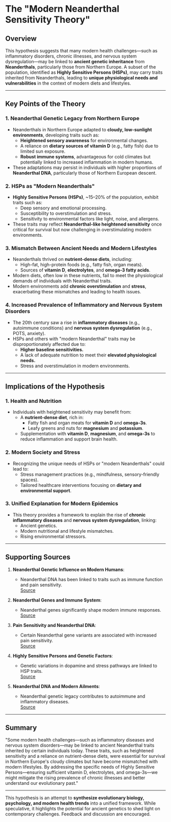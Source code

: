 # The "Modern Neanderthal Sensitivity Theory"

## Overview

This hypothesis suggests that many modern health challenges—such as inflammatory disorders, chronic illnesses, and nervous system dysregulation—may be linked to **ancient genetic inheritance** from **Neanderthals**, particularly those from Northern Europe. A subset of the population, identified as **Highly Sensitive Persons (HSPs)**, may carry traits inherited from Neanderthals, leading to **unique physiological needs and vulnerabilities** in the context of modern diets and lifestyles.

---

## Key Points of the Theory

### 1. Neanderthal Genetic Legacy from Northern Europe
- Neanderthals in Northern Europe adapted to **cloudy, low-sunlight environments**, developing traits such as:
  - **Heightened sensory awareness** for environmental changes.
  - A reliance on **dietary sources of vitamin D** (e.g., fatty fish) due to limited sun exposure.
  - **Robust immune systems**, advantageous for cold climates but potentially linked to increased inflammation in modern humans.
- These adaptations may persist in individuals with higher proportions of **Neanderthal DNA**, particularly those of Northern European descent.

### 2. HSPs as "Modern Neanderthals"
- **Highly Sensitive Persons (HSPs)**, ~15–20% of the population, exhibit traits such as:
  - Deep sensory and emotional processing.
  - Susceptibility to overstimulation and stress.
  - Sensitivity to environmental factors like light, noise, and allergens.
- These traits may reflect **Neanderthal-like heightened sensitivity** once critical for survival but now challenging in overstimulating modern environments.

### 3. Mismatch Between Ancient Needs and Modern Lifestyles
- Neanderthals thrived on **nutrient-dense diets**, including:
  - High-fat, high-protein foods (e.g., fatty fish, organ meats).
  - Sources of **vitamin D**, **electrolytes**, and **omega-3 fatty acids**.
- Modern diets, often low in these nutrients, fail to meet the physiological demands of individuals with Neanderthal traits.
- Modern environments add **chronic overstimulation** and **stress**, exacerbating these mismatches and leading to health issues.

### 4. Increased Prevalence of Inflammatory and Nervous System Disorders
- The 20th century saw a rise in **inflammatory diseases** (e.g., autoimmune conditions) and **nervous system dysregulation** (e.g., POTS, anxiety).
- HSPs and others with "modern Neanderthal" traits may be disproportionately affected due to:
  - **Higher baseline sensitivities.**
  - A lack of adequate nutrition to meet their **elevated physiological needs.**
  - Stress and overstimulation in modern environments.

---

## Implications of the Hypothesis

### 1. Health and Nutrition
- Individuals with heightened sensitivity may benefit from:
  - A **nutrient-dense diet**, rich in:
    - Fatty fish and organ meats for **vitamin D** and **omega-3s**.
    - Leafy greens and nuts for **magnesium** and **potassium**.
  - Supplementation with **vitamin D**, **magnesium**, and **omega-3s** to reduce inflammation and support brain health.

### 2. Modern Society and Stress
- Recognizing the unique needs of HSPs or "modern Neanderthals" could lead to:
  - Stress management practices (e.g., mindfulness, sensory-friendly spaces).
  - Tailored healthcare interventions focusing on **dietary and environmental support**.

### 3. Unified Explanation for Modern Epidemics
- This theory provides a framework to explain the rise of **chronic inflammatory diseases** and **nervous system dysregulation**, linking:
  - Ancient genetics.
  - Modern nutritional and lifestyle mismatches.
  - Rising environmental stressors.

---

## Supporting Sources

1. **Neanderthal Genetic Influence on Modern Humans**:
   - Neanderthal DNA has been linked to traits such as immune function and pain sensitivity.  
     [Source](https://www.livescience.com/health/genetics/10-unexpected-ways-neanderthal-dna-affects-our-health)

2. **Neanderthal Genes and Immune System**:
   - Neanderthal genes significantly shape modern immune responses.  
     [Source](https://www.mpg.de/9819763/neanderthal-genes-immune-system)

3. **Pain Sensitivity and Neanderthal DNA**:
   - Certain Neanderthal gene variants are associated with increased pain sensitivity.  
     [Source](https://www.ucl.ac.uk/news/2023/oct/neanderthal-gene-variants-associated-greater-pain-sensitivity)

4. **Highly Sensitive Persons and Genetic Factors**:
   - Genetic variations in dopamine and stress pathways are linked to HSP traits.  
     [Source](https://www.geneticlifehacks.com/highly-sensitive-people-genes/)

5. **Neanderthal DNA and Modern Ailments**:
   - Neanderthal genetic legacy contributes to autoimmune and inflammatory diseases.  
     [Source](https://news.harvard.edu/gazette/story/2014/01/neanderthals-dna-legacy-linked-to-modern-ailments)

---

## Summary

"Some modern health challenges—such as inflammatory diseases and nervous system disorders—may be linked to ancient Neanderthal traits inherited by certain individuals today. These traits, such as heightened sensitivity and a reliance on nutrient-dense diets, were essential for survival in Northern Europe's cloudy climates but have become mismatched with modern lifestyles. By addressing the specific needs of Highly Sensitive Persons—ensuring sufficient vitamin D, electrolytes, and omega-3s—we might mitigate the rising prevalence of chronic illnesses and better understand our evolutionary past."

---

This hypothesis is an attempt to **synthesize evolutionary biology, psychology, and modern health trends** into a unified framework. While speculative, it highlights the potential for ancient genetics to shed light on contemporary challenges. Feedback and discussion are encouraged.
